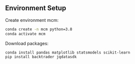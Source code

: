 ## Environment Setup

Create environment mcm:
```zsh
conda create -n mcm python=3.8
conda activate mcm
```

Download packages:
```zsh
conda install pandas matplotlib statsmodels scikit-learn 
pip install backtrader jqdatasdk
```
